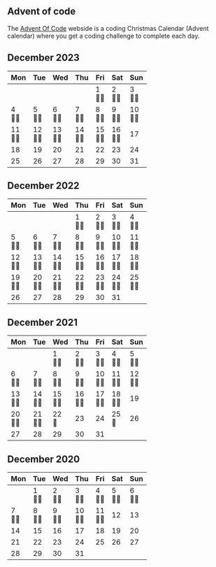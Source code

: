 ## Advent of code

The [Advent Of Code](https://adventofcode.com/) webside is a coding Christmas Calendar (Advent calendar) where you get a coding challenge to complete each day.

## December 2023

| Mon          | Tue          | Wed          | Thu          | Fri          | Sat          | Sun          |
|--------------|--------------|--------------|--------------|--------------|--------------|--------------|
|              |              |              |              | 1<br/> 🌟🌟  | 2<br/> 🌟🌟  | 3<br/> 🌟🌟  |
| 4<br/> 🌟🌟  | 5<br/> 🌟🌟  | 6<br/> 🌟🌟  | 7<br/> 🌟🌟  | 8<br/> 🌟🌟  | 9<br/> 🌟🌟  | 10<br/> 🌟🌟 |
| 11<br/> 🌟🌟 | 12<br/> 🌟🌟 | 13<br/> 🌟🌟 | 14<br/> 🌟🌟 | 15<br/> 🌟🌟 | 16<br/> 🌟🌟 | 17<br/>      |
| 18<br/>      | 19<br/>      | 20<br/>      | 21<br/>      | 22<br/>      | 23<br/>      | 24<br/>      |
| 25           | 26           | 27           | 28           | 29           | 30           | 31           |


## December 2022

| Mon          | Tue          | Wed          | Thu          | Fri          | Sat          | Sun          |
|--------------|--------------|--------------|--------------|--------------|--------------|--------------|
|              |              |              | 1<br/> 🌟🌟  | 2<br/> 🌟🌟  | 3<br/> 🌟🌟  | 4<br/> 🌟🌟  |
| 5<br/> 🌟🌟  | 6<br/> 🌟🌟  | 7<br/> 🌟🌟  | 8<br/> 🌟🌟  | 9<br/> 🌟🌟  | 10<br/> 🌟🌟 | 11<br/> 🌟🌟 |
| 12<br/> 🌟🌟 | 13<br/> 🌟🌟 | 14<br/> 🌟🌟 | 15<br/> 🌟🌟 | 16<br/> 🌟🌟 | 17<br/> 🌟🌟 | 18<br/> 🌟🌟 |
| 19<br/> 🌟🌟 | 20<br/> 🌟🌟 | 21<br/> 🌟🌟 | 22<br/> 🌟🌟 | 23<br/> 🌟🌟 | 24<br/> 🌟🌟 | 25<br/> 🌟🌟 |
| 26           | 27           | 28           | 29           | 30           | 31           |              |

## December 2021

| Mon          | Tue          | Wed          | Thu          | Fri          | Sat          | Sun          |
|--------------|--------------|--------------|--------------|--------------|--------------|--------------|
|              |              | 1<br/> 🌟🌟  | 2<br/> 🌟🌟  | 3<br/> 🌟🌟  | 4<br/> 🌟🌟  | 5<br/> 🌟🌟  |
| 6<br/> 🌟🌟  | 7<br/> 🌟🌟  | 8<br/> 🌟🌟  | 9<br/> 🌟🌟  | 10<br/> 🌟🌟 | 11<br/> 🌟🌟 | 12<br/> 🌟🌟 |
| 13<br/> 🌟🌟 | 14<br/> 🌟🌟 | 15<br/> 🌟🌟 | 16<br/> 🌟🌟 | 17<br/> 🌟🌟 | 18<br/> 🌟🌟 | 19<br/>      |
| 20<br/> 🌟🌟 | 21<br/> 🌟🌟 | 22<br/> 🌟   | 23<br/>      | 24<br/>      | 25<br/> 🌟   | 26<br/>      |
| 27           | 28           | 29           | 30           | 31           |              |              |

## December 2020

| Mon         | Tue         | Wed         | Thu          | Fri          | Sat         | Sun         |
|-------------|-------------|-------------|--------------|--------------|-------------|-------------|
|             | 1<br/> 🌟🌟 | 2<br/> 🌟🌟 | 3<br/> 🌟🌟  | 4<br/> 🌟🌟  | 5<br/> 🌟🌟 | 6<br/> 🌟🌟 |
| 7<br/> 🌟🌟 | 8<br/> 🌟🌟 | 9<br/> 🌟🌟 | 10<br/> 🌟🌟 | 11<br/> 🌟🌟 | 12<br/>     | 13<br/>     |
| 14<br/>     | 15<br/>     | 16<br/>     | 17<br/>      | 18<br/>      | 19<br/>     | 20<br/>     |
| 21<br/>     | 22<br/>     | 23<br/>     | 24<br/>      | 25<br/>      | 26<br/>     | 27<br/>     |
| 28          | 29          | 30          | 31           |              |             |             |
